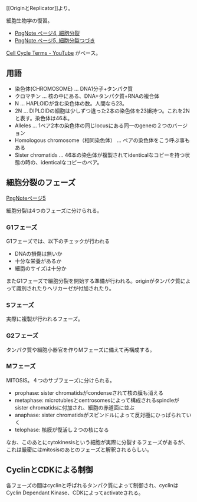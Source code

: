 [[OriginとReplicator]]より。

細胞生物学の復習。

- [PngNote ページ4, 細胞分裂](https://karino2.github.io/ImageGallery/MolecularBiology728x.html#lg=1&slide=3)
- [PngNote ページ5, 細胞分裂つづき](https://karino2.github.io/ImageGallery/MolecularBiology728x.html#lg=1&slide=4)

[Cell Cycle Terms - YouTube](https://www.youtube.com/watch?v=zZ1g2W1jl7E) がベース。

## 用語

- 染色体(CHROMOSOME) ... DNA1分子+タンパク質
- クロマチン ... 核の中にある、DNA+タンパク質+RNAの複合体
- N ... HAPLOIDが含む染色体の数。人間なら23。
- 2N ... DIPLOIDの細胞は少しずつ違った2本の染色体を23組持つ。これを2Nと表す。染色体は46本。
- Alleles ... 1ペア2本の染色体の同じlocusにある同一のgeneの２つのバージョン
- Homologous chromosome（相同染色体） ... ペアの染色体をこう呼ぶ事もある
- Sister chromatids ... 46本の染色体が複製されてidenticalなコピーを持つ状態の時の、identicalなコピーのペア。

## 細胞分裂のフェーズ

[PngNoteページ5](https://karino2.github.io/ImageGallery/MolecularBiology728x.html#lg=1&slide=4)

細胞分裂は4つのフェーズに分けられる。

### G1フェーズ

G1フェーズでは、以下のチェックが行われる

- DNAの損傷は無いか
- 十分な栄養があるか
- 細胞のサイズは十分か

またG1フェーズで細胞分裂を開始する準備が行われる。originがタンパク質によって識別されたりヘリカーゼが付加されたり。

### Sフェーズ

実際に複製が行われるフェーズ。

### G2フェーズ

タンパク質や細胞小器官を作りMフェーズに備えて再構成する。

### Mフェーズ

MITOSIS。４つのサブフェーズに分けられる。

- prophase: sister chromatidsがcondenseされて核の膜も消える
- metaphase: microtublesとcentrosomesによって構成されるspindleがsister chromatidsに付加され、細胞の赤道面に並ぶ
- anaphase: sister chromatidsがスピンドルによって反対極にひっぱられていく
- telophase: 核膜が復活し２つの核になる

なお、このあとにcytokinesisという細胞が実際に分裂するフェーズがあるが、これは厳密にはmitosisのあとのフェーズと解釈されるらしい。

## CyclinとCDKによる制御

各フェーズの間はcyclinと呼ばれるタンパク質によって制御され、cyclinはCyclin Dependant Kinase、CDKによってactivateされる。